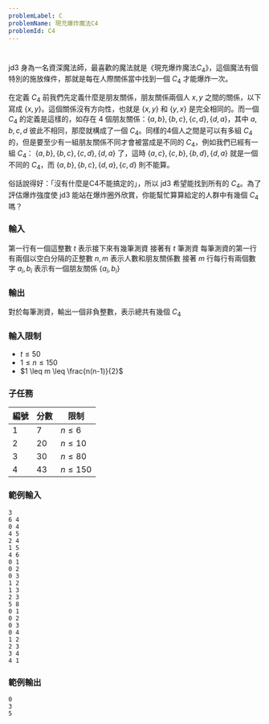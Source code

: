```yaml
---
problemLabel: C
problemName: 現充爆炸魔法C4
problemId: C4
---
```


#

jd3 身為一名資深魔法師，最喜歡的魔法就是《現充爆炸魔法$C_4$》，這個魔法有個特別的施放條件，那就是每在人際關係當中找到一個 $C_4$ 才能爆炸一次。

在定義 $C_4$ 前我們先定義什麼是朋友關係，朋友關係兩個人 $x,y$ 之間的關係，以下寫成 $\{x,y\}$。這個關係沒有方向性，也就是 $\{x,y\}$ 和 $\{y,x\}$ 是完全相同的。而一個 $C_4$ 的定義是這樣的，如存在 4 個朋友關係：$\{a,b\},\{b,c\},\{c,d\},\{d,a\}$，其中 $a,b,c,d$ 彼此不相同，那麼就構成了一個 $C_4$。同樣的4個人之間是可以有多組 $C_4$ 的，但是要至少有一組朋友關係不同才會被當成是不同的 $C_4$，例如我們已經有一組 $C_4$： $\{a,b\},\{b,c\},\{c,d\},\{d,a\}$ 了，這時 $\{a,c\},\{c,b\},\{b,d\},\{d,a\}$ 就是一個不同的 $C_4$，而 $\{a,b\},\{b,c\},\{d,a\},\{c,d\}$ 則不能算。

俗話說得好：「沒有什麼是C4不能搞定的」，所以 jd3 希望能找到所有的 $C_4$。為了評估爆炸強度使 jd3 能站在爆炸圈外欣賞，你能幫忙算算給定的人群中有幾個 $C_4$ 嗎？

### 輸入
第一行有一個這整數 $t$ 表示接下來有幾筆測資
接著有 $t$ 筆測資
每筆測資的第一行有兩個以空白分隔的正整數 $n,m$ 表示人數和朋友關係數 
接著 $m$ 行每行有兩個數字 $a_i,b_i$ 表示有一個朋友關係 $\{a_i,b_i\}$

### 輸出
對於每筆測資，輸出一個非負整數，表示總共有幾個 $C_4$

### 輸入限制
 - $t \leq 50$
 - $1 \leq n \leq 150$
 - $1 \leq m \leq \frac{n(n-1)}{2}$
### 子任務
| 編號 |分數 | 限制 |
|----|----|-----------|
|1|  7 | $n \leq 6$   |
|2| 20 | $n \leq 10$  |
|3| 30 | $n \leq 80$  |
|4| 43 | $n \leq 150$ |
### 範例輸入
```
3
6 4
0 4
4 5
2 4
1 5
4 6
0 1
0 2
0 3
1 2
1 3
2 3
5 8
0 1
0 2
0 3
0 4
1 2
2 3
3 4
4 1
```
### 範例輸出
```
0
3
5
```
